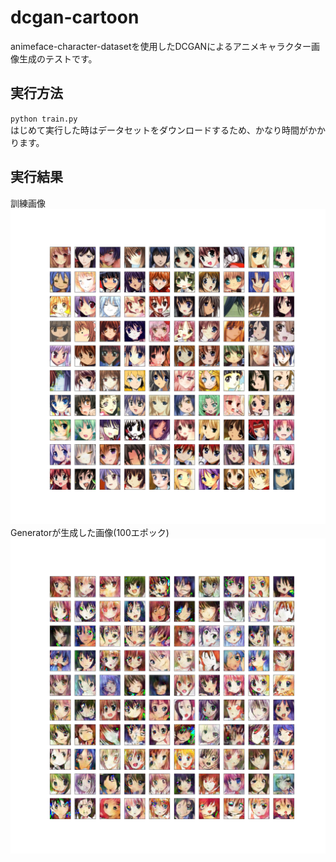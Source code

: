 # dcgan-cartoon
animeface-character-datasetを使用したDCGANによるアニメキャラクター画像生成のテストです。

## 実行方法
`python train.py`  
はじめて実行した時はデータセットをダウンロードするため、かなり時間がかかります。

## 実行結果
訓練画像  
![](https://github.com/s059ff/dcgan-cartoon/blob/master/sample/real.png)  
Generatorが生成した画像(100エポック)  
![](https://github.com/s059ff/dcgan-cartoon/blob/master/sample/fake.png)  
